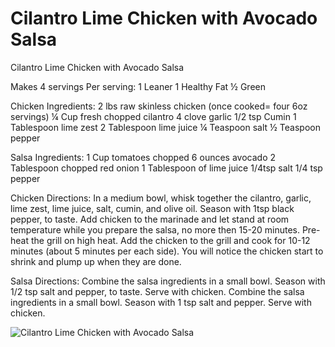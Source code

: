 # Cilantro Lime Chicken with Avocado Salsa

Cilantro Lime Chicken with Avocado Salsa

Makes 4 servings
Per serving:
1 Leaner
1 Healthy Fat
½ Green

Chicken Ingredients:
2 lbs raw skinless chicken (once cooked= four 6oz servings)
¼ Cup fresh chopped cilantro
4 clove garlic
1/2 tsp Cumin
1 Tablespoon lime zest
2 Tablespoon lime juice
¼ Teaspoon salt
½ Teaspoon pepper

Salsa Ingredients:
1 Cup tomatoes chopped
6 ounces avocado
2 Tablespoon chopped red onion
1 Tablespoon of lime juice
1/4tsp salt 1/4 tsp pepper

Chicken Directions:
In a medium bowl, whisk together the cilantro, garlic, lime zest, lime juice, salt, cumin, and olive oil. Season with 1tsp black pepper, to taste. Add chicken to the marinade and let stand at room temperature while you prepare the salsa, no more then 15-20 minutes.
Pre-heat the grill on high heat. Add the chicken to the grill and cook for 10-12 minutes (about 5 minutes per each side). You will notice the chicken start to shrink and plump up when they are done.

Salsa Directions:
Combine the salsa ingredients in a small bowl. Season with 1/2 tsp salt and pepper, to taste. Serve with chicken.
Combine the salsa ingredients in a small bowl. Season with 1 tsp salt and pepper. Serve with chicken.

![Cilantro Lime Chicken with Avocado Salsa](images/Cilantro%20Lime%20Chicken%20with%20Avocado%20Salsa.png)

